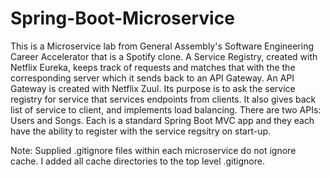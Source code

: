 # Spring-Boot-Microservice

This is a Microservice lab from General Assembly's Software Engineering Career Accelerator that is a Spotify clone. A
Service Registry, created with Netflix Eureka, keeps track of requests and matches that with the the corresponding
server which it sends back to an API Gateway. An API Gateway is created with Netflix Zuul. Its purpose is to ask the
service registry for service that services endpoints from clients. It also gives back list of service to client,
and implements load balancing. There are two APIs: Users and Songs. Each is a standard Spring Boot MVC app and they each
have the ability to register with the service regsitry on start-up. 

Note: Supplied .gitignore files within each microservice do not ignore cache. I added all cache directories to the top
level .gitignore.
